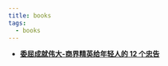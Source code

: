 ```yaml
---
title: books
tags: 
  - books
---
```


- **[委屈成就伟大-商界精英给年轻人的 12 个忠告](https://sherlockblaze.com/resources/blog/2020/02/14/books/委屈成就伟大-商界精英给年轻人的12个忠告)**